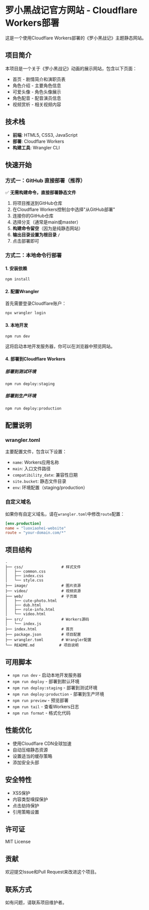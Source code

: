 # 罗小黑战记官方网站 - Cloudflare Workers部署

这是一个使用Cloudflare Workers部署的《罗小黑战记》主题静态网站。

## 项目简介

本项目是一个关于《罗小黑战记》动画的展示网站，包含以下页面：
- 首页 - 剧情简介和演职员表
- 角色介绍 - 主要角色信息
- 可爱头像 - 角色头像展示
- 角色配音 - 配音演员信息
- 视频赏析 - 相关视频内容

## 技术栈

- **前端**: HTML5, CSS3, JavaScript
- **部署**: Cloudflare Workers
- **构建工具**: Wrangler CLI

## 快速开始

### 方式一：GitHub 直接部署（推荐）

✅ **无需构建命令，直接部署静态文件**

1. 将项目推送到GitHub仓库
2. 在Cloudflare Workers控制台中选择"从GitHub部署"
3. 连接你的GitHub仓库
4. 选择分支（通常是main或master）
5. **构建命令留空**（因为是纯静态网站）
6. **输出目录设置为根目录 `/`**
7. 点击部署即可

### 方式二：本地命令行部署

#### 1. 安装依赖

```bash
npm install
```

#### 2. 配置Wrangler

首先需要登录Cloudflare账户：

```bash
npx wrangler login
```

#### 3. 本地开发

```bash
npm run dev
```

这将启动本地开发服务器，你可以在浏览器中预览网站。

#### 4. 部署到Cloudflare Workers

##### 部署到测试环境

```bash
npm run deploy:staging
```

##### 部署到生产环境

```bash
npm run deploy:production
```

## 配置说明

### wrangler.toml

主要配置文件，包含以下设置：

- `name`: Workers应用名称
- `main`: 入口文件路径
- `compatibility_date`: 兼容性日期
- `site.bucket`: 静态文件目录
- `env`: 环境配置（staging/production）

### 自定义域名

如果你有自定义域名，请在`wrangler.toml`中修改`route`配置：

```toml
[env.production]
name = "luoxiaohei-website"
route = "your-domain.com/*"
```

## 项目结构

```
.
├── css/                 # 样式文件
│   ├── common.css
│   ├── index.css
│   └── style.css
├── image/               # 图片资源
├── video/               # 视频资源
├── web/                 # 子页面
│   ├── cute-photo.html
│   ├── dub.html
│   ├── role-info.html
│   └── video.html
├── src/                 # Workers源码
│   └── index.js
├── index.html           # 首页
├── package.json         # 项目配置
├── wrangler.toml        # Wrangler配置
└── README.md           # 项目说明
```

## 可用脚本

- `npm run dev` - 启动本地开发服务器
- `npm run deploy` - 部署到默认环境
- `npm run deploy:staging` - 部署到测试环境
- `npm run deploy:production` - 部署到生产环境
- `npm run preview` - 预览部署
- `npm run tail` - 查看Workers日志
- `npm run format` - 格式化代码

## 性能优化

- 使用Cloudflare CDN全球加速
- 自动压缩静态资源
- 设置适当的缓存策略
- 添加安全头部

## 安全特性

- XSS保护
- 内容类型嗅探保护
- 点击劫持保护
- 引用策略设置

## 许可证

MIT License

## 贡献

欢迎提交Issue和Pull Request来改进这个项目。

## 联系方式

如有问题，请联系项目维护者。